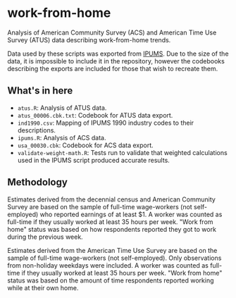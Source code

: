 # work-from-home

Analysis of American Community Survey (ACS) and American Time Use Survey (ATUS) data describing work-from-home trends.

Data used by these scripts was exported from [IPUMS](http://ipums.org). Due to the size of the data, it is impossible to include it in the repository, however the codebooks describing the exports are included for those that wish to recreate them.

## What's in here

* `atus.R`: Analysis of ATUS data.
* `atus_00006.cbk.txt`: Codebook for ATUS data export.
* `ind1990.csv`: Mapping of IPUMS 1990 industry codes to their descriptions.
* `ipums.R`: Analysis of ACS data.
* `usa_00030.cbk`: Codebook for ACS data export.
* `validate-weight-math.R`: Tests run to validate that weighted calculations used in the IPUMS script produced accurate results.

## Methodology

Estimates derived from the decennial census and American Community Survey are based on the sample of full-time wage-workers (not self-employed) who reported earnings of at least $1. A worker was counted as full-time if they usually worked at least 35 hours per week. "Work from home" status was based on how respondents reported they got to work during the previous week.

Estimates derived from the American Time Use Survey are based on the sample of full-time wage-workers (not self-employed). Only observations from non-holiday weekdays were included. A worker was counted as full-time if they usually worked at least 35 hours per week. "Work from home" status was based on the amount of time respondents reported working while at their own home.